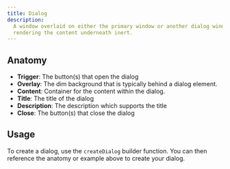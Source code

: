 ```yaml
---
title: Dialog
description:
  A window overlaid on either the primary window or another dialog window,
  rendering the content underneath inert.
---
```


## Anatomy

- **Trigger**: The button(s) that open the dialog
- **Overlay**: The dim background that is typically behind a dialog element.
- **Content**: Container for the content within the dialog.
- **Title**: The title of the dialog
- **Description**: The description which supports the title
- **Close**: The button(s) that close the dialog

## Usage

To create a dialog, use the `createDialog` builder function. You can then
reference the anatomy or example above to create your dialog.
